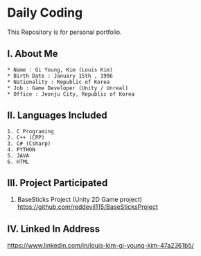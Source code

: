 # Daily Coding

This Repository is for personal portfolio.

## I. About Me
~~~
* Name : Gi Young, Kim (Louis Kim)
* Birth Date : January 15th , 1996
* Nationality : Republic of Korea
* Job : Game Developer (Unity / Unreal)
* Office : Jeonju City, Republic of Korea
~~~

## II. Languages Included
~~~
1. C Programing
2. C++ (CPP)
3. C# (Csharp)
4. PYTHON
5. JAVA
6. HTML
~~~

## III. Project Participated
1. BaseSticks Project (Unity 2D Game project)<br>
https://github.com/reddevil115/BaseSticksProject

## IV. Linked In Address
https://www.linkedin.com/in/louis-kim-gi-young-kim-47a2361b5/
